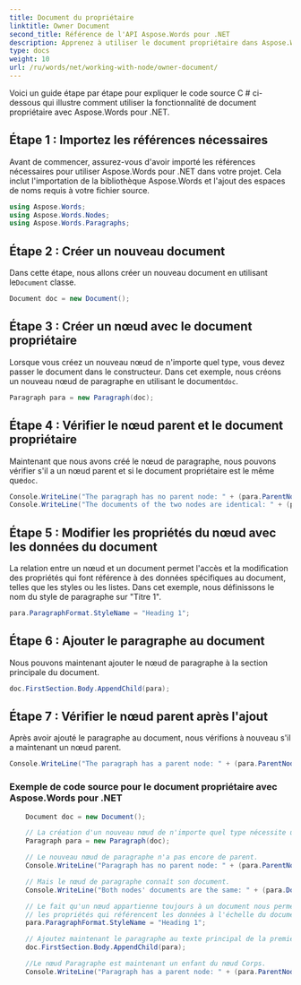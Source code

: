 ```yaml
---
title: Document du propriétaire
linktitle: Owner Document
second_title: Référence de l'API Aspose.Words pour .NET
description: Apprenez à utiliser le document propriétaire dans Aspose.Words pour .NET.
type: docs
weight: 10
url: /ru/words/net/working-with-node/owner-document/
---
```


Voici un guide étape par étape pour expliquer le code source C # ci-dessous qui illustre comment utiliser la fonctionnalité de document propriétaire avec Aspose.Words pour .NET.

## Étape 1 : Importez les références nécessaires
Avant de commencer, assurez-vous d'avoir importé les références nécessaires pour utiliser Aspose.Words pour .NET dans votre projet. Cela inclut l'importation de la bibliothèque Aspose.Words et l'ajout des espaces de noms requis à votre fichier source.

```csharp
using Aspose.Words;
using Aspose.Words.Nodes;
using Aspose.Words.Paragraphs;
```

## Étape 2 : Créer un nouveau document
 Dans cette étape, nous allons créer un nouveau document en utilisant le`Document` classe.

```csharp
Document doc = new Document();
```

## Étape 3 : Créer un nœud avec le document propriétaire
 Lorsque vous créez un nouveau nœud de n'importe quel type, vous devez passer le document dans le constructeur. Dans cet exemple, nous créons un nouveau nœud de paragraphe en utilisant le document`doc`.

```csharp
Paragraph para = new Paragraph(doc);
```

## Étape 4 : Vérifier le nœud parent et le document propriétaire
 Maintenant que nous avons créé le nœud de paragraphe, nous pouvons vérifier s'il a un nœud parent et si le document propriétaire est le même que`doc`.

```csharp
Console.WriteLine("The paragraph has no parent node: " + (para.ParentNode == null));
Console.WriteLine("The documents of the two nodes are identical: " + (para.Document == doc));
```

## Étape 5 : Modifier les propriétés du nœud avec les données du document
La relation entre un nœud et un document permet l'accès et la modification des propriétés qui font référence à des données spécifiques au document, telles que les styles ou les listes. Dans cet exemple, nous définissons le nom du style de paragraphe sur "Titre 1".

```csharp
para.ParagraphFormat.StyleName = "Heading 1";
```

## Étape 6 : Ajouter le paragraphe au document
Nous pouvons maintenant ajouter le nœud de paragraphe à la section principale du document.

```csharp
doc.FirstSection.Body.AppendChild(para);
```

## Étape 7 : Vérifier le nœud parent après l'ajout
Après avoir ajouté le paragraphe au document, nous vérifions à nouveau s'il a maintenant un nœud parent.

```csharp
Console.WriteLine("The paragraph has a parent node: " + (para.ParentNode != null));
```

### Exemple de code source pour le document propriétaire avec Aspose.Words pour .NET

```csharp
	Document doc = new Document();

	// La création d'un nouveau nœud de n'importe quel type nécessite un document transmis au constructeur.
	Paragraph para = new Paragraph(doc);

	// Le nouveau nœud de paragraphe n'a pas encore de parent.
	Console.WriteLine("Paragraph has no parent node: " + (para.ParentNode == null));

	// Mais le nœud de paragraphe connaît son document.
	Console.WriteLine("Both nodes' documents are the same: " + (para.Document == doc));

	// Le fait qu'un nœud appartienne toujours à un document nous permet d'accéder et de modifier
	// les propriétés qui référencent les données à l'échelle du document, telles que les styles ou les listes.
	para.ParagraphFormat.StyleName = "Heading 1";

	// Ajoutez maintenant le paragraphe au texte principal de la première section.
	doc.FirstSection.Body.AppendChild(para);

	//Le nœud Paragraphe est maintenant un enfant du nœud Corps.
	Console.WriteLine("Paragraph has a parent node: " + (para.ParentNode != null));
            
```



